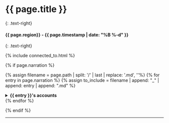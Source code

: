 # {{ page.title }}
{: .text-right}

#### {{ page.region}} - {{ page.timestamp | date: "%B %-d" }} 
{: .text-right}

{% include connected_to.html %}

{% if page.narration %}

{% assign filename = page.path | split: '/' | last | replace: '.md', ''%}
{% for entry in page.narration %}
{% assign to_include = filename | append: "_" | append: entry | append: ".md" %}
<details close markdown="block">
  <summary id="index">
    <b>{{ entry }}'s accounts</b><br> 
  </summary>
{: .text-delta}
{% include_relative {{ to_include }} %}
</details>
{% endfor %}

{% endif %}


---